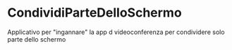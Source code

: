# CondividiParteDelloSchermo
Applicativo per "ingannare" la app d videoconferenza per condividere solo parte dello schermo
